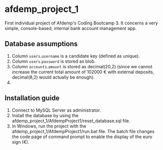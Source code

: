 # afdemp_project_1
First individual project of Afdemp's Coding Bootcamp 3. It concerns a very simple, console-based, internal bank account management app.

## Database assumptions ##
1) Column `users`.`username` is a candidate key (defined as unique).
2) Column `users`.`password` is stored as blob.
3) Column `accounts`.`amount` is stored as decimal(20,2) (since we cannot increase the current total amount of 102000 € with external deposits, decimal(8,2) would actually be enough).
4) 

## Installation guide ##
1) Connect to MySQL Server as administrator. 
2) Install the database by using the afdemp_project_1/AfdempProject1/reset_database.sql file.
3) In Windows, run the project with the afdemp_project_1/AfdempProject1/run.bat file. The batch file changes the code page of command prompt to enable the display of the euro sign (€).


